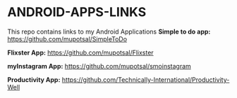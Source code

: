 # ANDROID-APPS-LINKS
This repo contains links to my  Android Applications 
**Simple to do app:**
https://github.com/mupotsal/SimpleToDo

**Flixster App:**
https://github.com/mupotsal/Flixster

**myInstagram App:**
https://github.com/mupotsal/smoinstagram

**Productivity App:**
https://github.com/Technically-International/Productivity-Well

